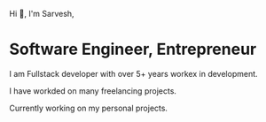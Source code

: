Hi 👋, I'm Sarvesh,

# Software Engineer, Entrepreneur

I am Fullstack developer with over 5+ years workex in development.

I have workded on many freelancing projects.

Currently working on my personal projects.
